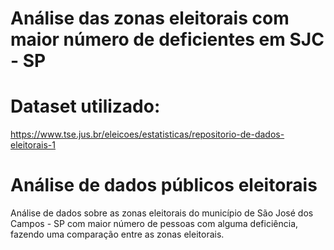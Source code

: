 # Análise das zonas eleitorais com maior número de deficientes em SJC - SP
# Dataset utilizado:
https://www.tse.jus.br/eleicoes/estatisticas/repositorio-de-dados-eleitorais-1

# Análise de dados públicos eleitorais
 Análise de dados sobre as zonas eleitorais do município de São José dos Campos - SP com maior número de pessoas com alguma deficiência, fazendo uma comparação entre as zonas eleitorais.
